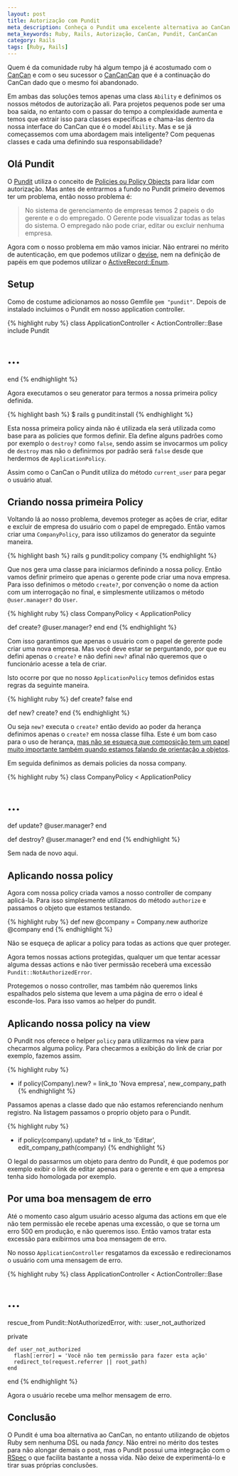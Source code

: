 ```yaml
---
layout: post
title: Autorização com Pundit
meta_description: Conheça o Pundit uma excelente alternativa ao CanCan quando o assunto é autorização.
meta_keywords: Ruby, Rails, Autorização, CanCan, Pundit, CanCanCan
category: Rails
tags: [Ruby, Rails]
---
```


Quem é da comunidade ruby há algum tempo já é acostumado com o [CanCan](https://github.com/ryanb/cancan) e com o seu sucessor o [CanCanCan](https://github.com/CanCanCommunity/cancancan) que é a continuação do CanCan dado que o mesmo foi abandonado.

Em ambas das soluções temos apenas uma class `Ability` e definimos os nossos métodos de autorização ali. Para projetos pequenos pode ser uma boa saida, no entanto com o passar do tempo a complexidade aumenta e temos que extrair isso para classes expecificas e chama-las dentro da nossa interface do CanCan que é o model `Ability`. Mas e se já começassemos com uma abordagem mais inteligente? Com pequenas classes e cada uma definindo sua responsabilidade?

## Olá Pundit

O [Pundit](https://github.com/elabs/pundit) utiliza o conceito de [Policies ou Policy Objects](http://eng.joingrouper.com/blog/2014/03/20/rails-the-missing-parts-policies/) para lidar com autorização. Mas antes de entrarmos a fundo no Pundit primeiro devemos ter um problema, então nosso problema é:

> No sistema de gerenciamento de empresas temos 2 papeis o do gerente e o do empregado. O Gerente pode visualizar todas as telas do sistema. O empregado não pode criar, editar ou excluir nenhuma empresa.

Agora com o nosso problema em mão vamos iniciar. Não entrarei no mérito de autenticação, em que podemos utilizar o [devise](https://github.com/plataformatec/devise), nem na definição de papéis em que podemos utilizar o [ActiveRecord::Enum](http://groselhas.maurogeorge.com.br/good-bye-jacaranda-and-welcome-activerecord-enum.html).

## Setup

Como de costume adicionamos ao nosso Gemfile `gem "pundit"`. Depois de instalado incluimos o Pundit em nosso application controller.

{% highlight ruby %}
class ApplicationController < ActionController::Base
  include Pundit

  # ...
end
{% endhighlight %}

Agora executamos o seu generator para termos a nossa primeira policy definida.

{% highlight bash %}
$ rails g pundit:install
{% endhighlight %}

Esta nossa primeira policy ainda não é utilizada ela será utilizada como base para as policies que formos definir. Ela define alguns padrões como por exemplo o `destroy?` como `false`, sendo assim se invocarmos um policy de `destroy` mas não o definirmos por padrão será `false` desde que herdermos de `ApplicationPolicy`.

Assim como o CanCan o Pundit utiliza do método `current_user` para pegar o usuário atual.

## Criando nossa primeira Policy

Voltando lá ao nosso problema, devemos proteger as ações de criar, editar e excluir de empresa do usuário com o papel de empregado. Então vamos criar uma `CompanyPolicy`, para isso utilizamos do generator da seguinte maneira.

{% highlight bash %}
rails g pundit:policy company
{% endhighlight %}

Que nos gera uma classe para iniciarmos definindo a nossa policy. Então vamos definir primeiro que apenas o gerente pode criar uma nova empresa. Para isso definimos o método `create?`, por convenção o nome da action com um interrogação no final, e simplesmente utilizamos o método `@user.manager?` do `User`.

{% highlight ruby %}
class CompanyPolicy < ApplicationPolicy

  def create?
    @user.manager?
  end
end
{% endhighlight %}

Com isso garantimos que apenas o usuário com o papel de gerente pode criar uma nova empresa. Mas você deve estar se perguntando, por que eu defini apenas o `create?` e não defini `new?` afinal não queremos que o funcionário acesse a tela de criar.

Isto ocorre por que no nosso `ApplicationPolicy` temos definidos estas regras da seguinte maneira.

{% highlight ruby %}
def create?
  false
end

def new?
  create?
end
{% endhighlight %}

Ou seja `new?` executa o `create?` então devido ao poder da herança definimos apenas o `create?` em nossa classe filha. Este é um bom caso para o uso de herança, [mas não se esqueça que composição tem um papel muito importante também quando estamos falando de orientação a objetos](http://groselhas.maurogeorge.com.br/prefira-composicao-ao-inves-de-heranca-um-simples-exemplo-em-ruby.html).

Em seguida definimos as demais policies da nossa company.

{% highlight ruby %}
class CompanyPolicy < ApplicationPolicy

  # ...

  def update?
    @user.manager?
  end

  def destroy?
    @user.manager?
  end
end
{% endhighlight %}

Sem nada de novo aqui.

## Aplicando nossa policy

Agora com nossa policy criada vamos a nosso controller de company aplicá-la. Para isso simplesmente utilizamos do método `authorize` e passamos o objeto que estamos testando.

{% highlight ruby %}
def new
  @company = Company.new
  authorize @company
end
{% endhighlight %}

Não se esqueça de aplicar a policy para todas as actions que quer proteger.

Agora temos nossas actions protegidas, qualquer um que tentar acessar alguma dessas actions e não tiver permissão receberá uma excessão `Pundit::NotAuthorizedError`.

Protegemos o nosso controller, mas também não queremos links espalhados pelo sistema que levem a uma página de erro o ideal é esconde-los. Para isso vamos ao helper do pundit.

## Aplicando nossa policy na view

O Pundit nos oferece o helper `policy` para utilizarmos na view para checarmos alguma policy. Para checarmos a exibição do link de criar por exemplo, fazemos assim.

{% highlight ruby %}
- if policy(Company).new?
  = link_to 'Nova empresa', new_company_path
{% endhighlight %}

Passamos apenas a classe dado que não estamos referenciando nenhum registro. Na listagem passamos o proprio objeto para o Pundit.

{% highlight ruby %}
- if policy(company).update?
  td = link_to 'Editar', edit_company_path(company)
{% endhighlight %}

O legal do passarmos um objeto para dentro do Pundit, é que podemos por exemplo exibir o link de editar apenas para o gerente e em que a empresa tenha sido homologada por exemplo.

## Por uma boa mensagem de erro

Até o momento caso algum usuário acesso alguma das actions em que ele não tem permissão ele recebe apenas uma excessão, o que se torna um erro 500 em produção, e não queremos isso. Então vamos tratar esta excessão para exibirmos uma boa mensagem de erro.

No nosso `ApplicationController` resgatamos da excessão e redirecionamos o usuário com uma mensagem de erro.


{% highlight ruby %}
class ApplicationController < ActionController::Base

  # ...
  rescue_from Pundit::NotAuthorizedError, with: :user_not_authorized

  private

    def user_not_authorized
      flash[:error] = 'Você não tem permissão para fazer esta ação'
      redirect_to(request.referrer || root_path)
    end
end
{% endhighlight %}

Agora o usuário recebe uma melhor mensagem de erro.

## Conclusão

O Pundit é uma boa alternativa ao CanCan, no entanto utilizando de objetos Ruby sem nenhuma DSL ou nada *fancy*.
Não entrei no mérito dos testes para não alongar demais o post, mas o Pundit possui uma integração com o [RSpec](https://github.com/elabs/pundit#rspec) o que facilita bastante a nossa vida.
Não deixe de experimentá-lo e tirar suas próprias conclusões.
